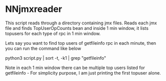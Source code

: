# NNjmxreader

This script reads through a directory containing jmx files. Reads each jmx file and finds TopUserOpCounts bean and inside 1 min window, it lists topusers for each type of rpc in 1 min window.

Lets say you want to find top users of getfileinfo rpc in each minute, then you can run the command like below

python3 script.py | sort -t, -k1 | grep "getfileinfo"

Note in each 1 min window there can be multiple top users listed for getfileinfo - For simplicity purpose, I am just printing the first topuser alone.
